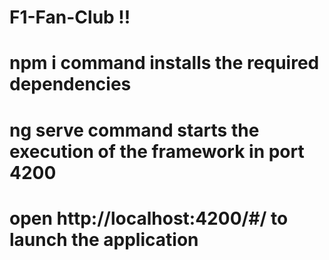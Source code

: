 # F1-Fan-Club !!
# npm i command installs the required dependencies 
# ng serve command starts the execution of the framework in port 4200
# open http://localhost:4200/#/ to launch the application
